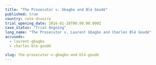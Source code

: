 ```yaml
---
title: "The Prosecutor v. Gbagbo and Blé Goudé"
published: true
country: cote-divoire
trial_opening_date: 2016-01-28T00:00:00.000Z
case_status: "Trial Ongoing"
long_name: "The Prosecutor v. Laurent Gbagbo and Charles Blé Goudé"
accuseds:
  - laurent-gbagbo
  - charles-blé-goudé

slug: the-prosecutor-v-gbagbo-and-blé-goudé
---
```


